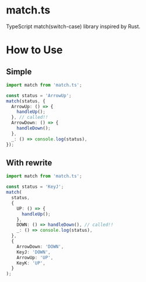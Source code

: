 # match.ts

TypeScript match(switch-case) library inspired by Rust.

# How to Use

## Simple

```typescript
import match from 'match.ts';

const status = 'ArrowUp';
match(status, {
  ArrowUp: () => {
    handleUp();
  }, // called!!
  ArrowDown: () => {
    handleDown();
  },
  _: () => console.log(status),
});
```

## With rewrite

```typescript
import match from 'match.ts';

const status = 'KeyJ';
match(
  status,
  {
    UP: () => {
      handleUp();
    },
    DOWN: () => handleDown(), // called!!
    _: () => console.log(status),
  },
  {
    ArrowDown: 'DOWN',
    KeyJ: 'DOWN',
    ArrowUp: 'UP',
    KeyK: 'UP',
  }
);
```
